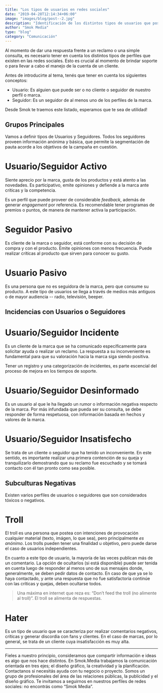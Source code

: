 ```yaml
---
title: "Los tipos de usuarios en redes sociales"
date: "2019-04-28T12:14:34+06:00"
image: "images/blog/post--2.jpg"
description: "Identificación de los distintos tipos de usuarios que poseen las redes sociales"
author: "Smok Media"
type: "blog"
category: "Comunicación"
---
```


Al momento de dar una respuesta frente a un reclamo o una simple consulta, es necesario tener en cuenta los distintos tipos de perfiles que existen en las redes sociales.
Esto es crucial al momento de brindar soporte o para llevar a cabo el manejo de la cuenta de un cliente.

Antes de introducirte al tema, tenés que tener en cuenta los siguientes conceptos:

- Usuario: Es alguien que puede ser o no cliente o seguidor de nuestro perfil o marca.
- Seguidor: Es un seguidor de al menos uno de los perfiles de la marca.

Desde Smok te traemos este listado, esperamos que te sea de utilidad!


## Grupos Principales

Vamos a definir tipos de Usuarios y Seguidores.
Todos los seguidores proveen información anónima y básica, que permite la segmentación de pauta acorde a los objetivos de la campaña en cuestión. 


# Usuario/Seguidor Activo

Siente aprecio por la marca, gusta de los productos y está atento a las novedades. Es participativo, emite opiniones y defiende a la marca ante críticas y la competencia.

Es un perfil que puede proveer de considerable _feedback_, además de generar _engagement_ por referencia. Es recomendable tener programas de premios o puntos, de manera de mantener activa la participación.

# Seguidor Pasivo

Es cliente de la marca o seguidor, está conforme con su decisión de compra y con el producto. Emite opiniones con menos frecuencia. Puede realizar críticas al producto que sirven para conocer su gusto.

# Usuario Pasivo

Es una persona que no es seguidora de la marca, pero que consume su producto. A este tipo de usuarios se llega a través de medios más antiguos o de mayor audiencia -- radio, televisión, beeper.


## Incidencias con Usuarios o Seguidores

# Usuario/Seguidor Incidente

Es un cliente de la marca que se ha comunicado específicamente para solicitar ayuda o realizar un reclamo. La respuesta a su inconveniente es fundamental para que su valoración hacia la marca siga siendo positiva.

Tener un registro y una categorización de incidentes, es parte escencial del proceso de mejora en los tiempos de soporte.

# Usuario/Seguidor Desinformado
 
Es un usuario al que le ha llegado un rumor o información negativa respecto de la marca. Por más infundada que pueda ser su consulta, se debe responder de forma respetuosa, con información basada en hechos y valores de la marca.


# Usuario/Seguidor Insatisfecho

Se trata de un cliente o seguidor que ha tenido un inconveniente. En este sentido, es importante realizar una primera contención de su queja y tranquilizarlo demostrando que su reclamo fue escuchado y se tomará contacto con él tan pronto como sea posible.

## Subculturas Negativas

Existen varios perfiles de usuarios o seguidores que son considerados tóxicos o negativos. 

# Troll

El troll es una persona que postea con intenciones de provocación cualquier material (texto, imágen, lo que sea), pero principalmente _es anónimo_.
Los trolls pueden tener una finalidad u objetivo, pero puede darse el caso de usuarios independientes.

En cuanto a este tipo de usuario, la mayoría de las veces publican más de un comentario. La opción de ocultarlos (si está disponible) puede ser tenida en cuenta luego de responder al menos uno de sus mensajes donde, generalmente, se deben pedir datos de contacto. En caso de que ya se lo haya contactado, y ante una respuesta que no fue satisfactoria continúe con las críticas y quejas, deben ocultarse todos.

> Una máxima en internet que reza es: “Don’t feed the troll (no alimente al troll)”. El troll se alimenta de respuestas.

# Hater

Es un tipo de usuario que se caracteriza por realizar comentarios negativos, críticas y generar discordia con fans y clientes. En el caso de marcas, por lo general, se trata de un cliente cuya insatisfacción es muy alta.

---

Fieles a nuestro principio, consideramos que compartir información e ideas es algo que nos hace distintos. En Smok.Media trabajamos la comunicación orientada en tres ejes; el diseño gráfico, la creatividad y la planificación. Contactanos si necesitás ayuda con tu negocio o proyecto. Somos un grupo de profesionales del área de las relaciones públicas, la publicidad y el diseño gráfico.
Te invitamos a seguirnos en nuestros perfiles de redes sociales: no encontrás como “Smok Media”.
